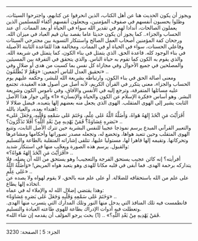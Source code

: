 ------------------------------------------------------------------------

ويجوز أن يكون الحديث هنا عن أهل الكتاب، الذين انحرفوا عن كتابهم،
واجترحوا السيئات، وظلوا يحسبون أنفسهم في صفوف المؤمنين، ويجعلون أنفسهم
أكفاء للمسلمين الذين يعملون الصالحات، أندادا لهم في تقدير الله سواء في
الحياة أو بعد الممات. أي عند الحساب والجزاء.. كما يجوز أن يكون حديثا
عاما بقصد بيان قيم العباد في ميزان الله. ورجحان كفة المؤمنين أصحاب العمل
الصالح واستنكار التسوية بين مجترحي السيئات وفاعلي الحسنات، سواء في
الحياة أو في الممات. ومخالفة هذا للقاعدة الثابتة الأصيلة في بناء الوجود
كله. قاعدة الحق. الذي يتمثل في بناء الكون، كما يتمثل في شريعة الله.
والذي يقوم به الكون كما تقوم به حياة الناس. والذي يتحقق في التفرقة بين
المسيئين والمصلحين في جميع الأحوال وفي مجازاة كل نفس بما كسبت من هدى أو
ضلال وفي تحقيق العدل للناس أجمعين: «وَهُمْ لا يُظْلَمُونَ» ..  
ومعنى أصالة الحق في بناء الكون، وارتباطه بشريعة الله للبشر، وحكمه عليهم
يوم الحساب والجزاء، معنى يتكرر في القرآن الكريم، لأنه أصل من أصول هذه
العقيدة، تجتمع عليه مسائلها المتفرقة، وترجع إليه في الأنفس والآفاق، وفي
ناموس الكون وشريعة البشر. وهو أساس «فكرة الإسلام عن الكون والحياة
والإنسان» «1» وإلى جوار هذا الأصل الثابت يشير إلى الهوى المتقلب. الهوى
الذي يجعل منه بعضهم إلها يتعبده. فيضل ضلالا لا اهتداء بعده، والعياذ
بالله:  
«أَفَرَأَيْتَ مَنِ اتَّخَذَ إِلهَهُ هَواهُ، وَأَضَلَّهُ اللَّهُ عَلى عِلْمٍ، وَخَتَمَ عَلى سَمْعِهِ وَقَلْبِهِ، وَجَعَلَ
عَلى بَصَرِهِ غِشاوَةً؟ فَمَنْ يَهْدِيهِ مِنْ بَعْدِ اللَّهِ؟ أَفَلا تَذَكَّرُونَ؟» ..  
والتعبير القرآني المبدع يرسم نموذجا عجيبا للنفس البشرية حين تترك الأصل
الثابت، وتتبع الهوى المتقلب وحين تتعبد هواها، وتخضع له، وتجعله مصدر
تصوراتها وأحكامها ومشاعرها وتحركاتها. وتقيمه إلها قاهرا لها، مستوليا
عليها، تتلقى إشاراته المتقلبة بالطاعة والتسليم والقبول. يرسم هذه الصورة
ويعجّب منها في استنكار شديد:  
«أَفَرَأَيْتَ مَنِ اتَّخَذَ إِلهَهُ هَواهُ؟» ..  
أفرأيته؟ إنه كائن عجيب يستحق الفرجة والتعجيب! وهو يستحق من الله أن يضله،
فلا يتداركه برحمة الهدى. فما أبقى في قلبه مكانا للهدى وهو يتعبد هواه
المريض! «وَأَضَلَّهُ اللَّهُ عَلى عِلْمٍ» ..  
على علم من الله باستحقاقه للضلالة. أو على علم منه بالحق، لا يقوم لهواه
ولا يصده عن اتخاذه إلها يطاع.  
وهذا يقتضي إضلال الله له والإملاء له في عماه:  
«وَخَتَمَ عَلى سَمْعِهِ وَقَلْبِهِ وَجَعَلَ عَلى بَصَرِهِ غِشاوَةً» ..  
فانطمست فيه تلك المنافذ التي يدخل منها النور وتلك المدارك التي يتسرب
منها الهدى. وتعطلت فيه أدوات الإدراك بطاعة للهوى طاعته العبادة
والتسليم.  
«فَمَنْ يَهْدِيهِ مِنْ بَعْدِ اللَّهِ؟» .. (1) بحث يرجو المؤلف أن يقدمه إن شاء الله.

------------------------------------------------------------------------

الجزء: 5 ¦ الصفحة: 3230
